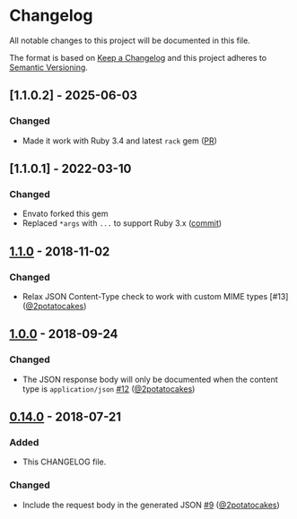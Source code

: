# Changelog
All notable changes to this project will be documented in this file.

The format is based on [Keep a Changelog](http://keepachangelog.com/en/1.0.0/)
and this project adheres to [Semantic Versioning](http://semver.org/spec/v2.0.0.html).

## [1.1.0.2] - 2025-06-03

### Changed
- Made it work with Ruby 3.4 and latest `rack` gem ([PR](https://github.com/envato/rspec-api-docs/pull/1))

## [1.1.0.1] - 2022-03-10

### Changed
- Envato forked this gem
- Replaced `*args` with `...` to support Ruby 3.x ([commit](https://github.com/envato/rspec-api-docs/commit/e412c6b3cc577e72b8c137c3622b44fe0da0bc5b))

## [1.1.0] - 2018-11-02

### Changed
- Relax JSON Content-Type check to work with custom MIME types [#13] ([@2potatocakes])

## [1.0.0] - 2018-09-24

### Changed
- The JSON response body will only be documented when the content type is `application/json` [#12] ([@2potatocakes])

## [0.14.0] - 2018-07-21

### Added
- This CHANGELOG file.

### Changed
- Include the request body in the generated JSON [#9] ([@2potatocakes])

[Unreleased]: https://github.com/twe4ked/rspec-api-docs/compare/v1.1.0...HEAD
[1.1.0]: https://github.com/twe4ked/rspec-api-docs/compare/v1.0.0...v1.1.0
[1.0.0]: https://github.com/twe4ked/rspec-api-docs/compare/v0.14.0...v1.0.0
[0.14.0]: https://github.com/twe4ked/rspec-api-docs/compare/v0.13.0...v0.14.0

[#9]: https://github.com/twe4ked/rspec-api-docs/pull/9
[#12]: https://github.com/twe4ked/rspec-api-docs/pull/12
[@2potatocakes]: https://github.com/2potatocakes
